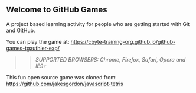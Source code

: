 ## Welcome to GitHub Games

A project based learning activity for people who are getting started with Git and GitHub.

You can play the game at: https://cbyte-training-org.github.io/github-games-tgauthier-exp/

>> _*SUPPORTED BROWSERS*: Chrome, Firefox, Safari, Opera and IE9+_

This fun open source game was cloned from: https://github.com/jakesgordon/javascript-tetris

